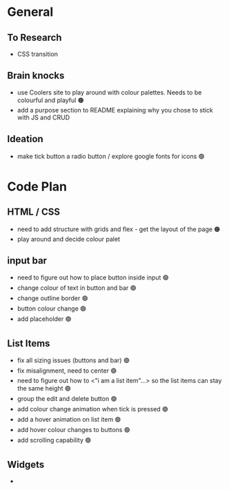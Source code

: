 # General

## To Research

- CSS transition

## Brain knocks
- use Coolers site to play around with colour palettes. Needs to be colourful and playful 🟠
- add a purpose section to README explaining why you chose to stick with JS and CRUD

## Ideation
- make tick button a radio button / explore google fonts for icons 🟢

# Code Plan

## HTML / CSS
- need to add structure with grids and flex - get the layout of the page 🟠
- play around and decide colour palet 

## input bar

- need to figure out how to place button inside input 🟢
- change colour of text in button and bar 🟢
- change outline border 🟢
- button colour change 🟢
- add placeholder 🟢

## List Items

- fix all sizing issues (buttons and bar) 🟢
- fix misalignment, need to center 🟢
- need to figure out how to <"i am a list item"...> so the list items can stay the same height 🟢
- group the edit and delete button 🟢
- add colour change animation when tick is pressed 🟢
- add a hover animation on list item 🟢
- add hover colour changes to buttons 🟢
- add scrolling capability 🟢

## Widgets

- 
